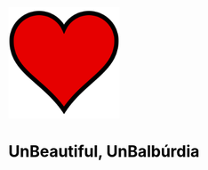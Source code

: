 <img src="_media/logo_coracao.png" alt="" width="200">

<h1 style="color: black;">UnBeautiful, UnBalbúrdia</h1>

